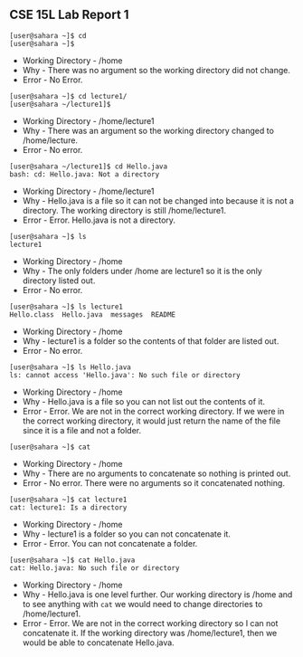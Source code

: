## CSE 15L Lab Report 1
```
[user@sahara ~]$ cd
[user@sahara ~]$ 
```
* Working Directory - /home <br/>
* Why - There was no argument so the working directory did not change. <br/>
* Error - No Error. <br/>

```
[user@sahara ~]$ cd lecture1/
[user@sahara ~/lecture1]$
```
* Working Directory - /home/lecture1 <br/>
* Why - There was an argument so the working directory changed to /home/lecture. <br/>
* Error - No error. <br/>

```
[user@sahara ~/lecture1]$ cd Hello.java
bash: cd: Hello.java: Not a directory
```
* Working Directory - /home/lecture1 <br/>
* Why - Hello.java is a file so it can not be changed into because it is not a directory. The working directory is still /home/lecture1. <br/>
* Error - Error. Hello.java is not a directory. <br/>

```
[user@sahara ~]$ ls
lecture1
```
* Working Directory - /home <br/>
* Why - The only folders under /home are lecture1 so it is the only directory listed out. <br/>
* Error - No error. <br/>

```
[user@sahara ~]$ ls lecture1
Hello.class  Hello.java  messages  README
```
* Working Directory - /home <br/>
* Why - lecture1 is a folder so the contents of that folder are listed out. <br/>
* Error - No error. <br/>

```
[user@sahara ~]$ ls Hello.java
ls: cannot access 'Hello.java': No such file or directory
```
* Working Directory - /home <br/>
* Why - Hello.java is a file so you can not list out the contents of it. <br/>
* Error - Error. We are not in the correct working directory. If we were in the correct working directory, it would just return the name of the file since it is a file and not a folder. <br/>


```
[user@sahara ~]$ cat 

```
* Working Directory - /home <br/>
* Why - There are no arguments to concatenate so nothing is printed out. <br/>
* Error - No error. There were no arguments so it concatenated nothing. <br/>

```
[user@sahara ~]$ cat lecture1
cat: lecture1: Is a directory
```
* Working Directory - /home <br/>
* Why - lecture1 is a folder so you can not concatenate it. <br/>
* Error - Error. You can not concatenate a folder. <br/>

```
[user@sahara ~]$ cat Hello.java
cat: Hello.java: No such file or directory
```
* Working Directory - /home <br/>
* Why - Hello.java is one level further. Our working directory is /home and to see anything with `cat` we would need to change directories to /home/lecture1. <br/>
* Error - Error. We are not in the correct working directory so I can not concatenate it. If the working directory was /home/lecture1, then we would be able to concatenate Hello.java. <br/>
